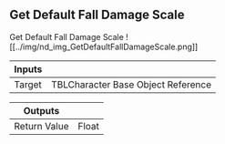 ## Get Default Fall Damage Scale
Get Default Fall Damage Scale
![[../img/nd_img_GetDefaultFallDamageScale.png]]

|Inputs||
|--|--|
| Target | TBLCharacter Base Object Reference |

|Outputs||
|--|--|
| Return Value | Float |
